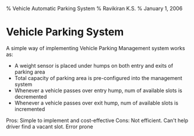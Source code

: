 % Vehicle Automatic Parking System
% Ravikiran K.S.
% January 1, 2006

# Vehicle Parking System

A simple way of implementing Vehicle Parking Management system works as:

- A weight sensor is placed under humps on both entry and exits of parking area
- Total capacity of parking area is pre-configured into the management system
- Whenever a vehicle passes over entry hump, num of available slots is decremented
- Whenever a vehicle passes over exit hump, num of available slots is incremented

Pros: Simple to implement and cost-effective
Cons: Not efficient. Can't help driver find a vacant slot. Error prone

